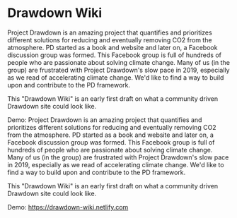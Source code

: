 # Drawdown Wiki 
Project Drawdown is an amazing project that quantifies and prioritizes different solutions for reducing and eventually removing CO2 from the atmosphere. PD started as a book and website and later on, a Facebook discussion group was formed. This Facebook group is full of hundreds of people who are passionate about solving climate change. Many of us (in the group) are frustrated with Project Drawdown's slow pace in 2019, especially as we read of accelerating climate change. We'd like to find a way to build upon and contribute to the PD framework.

This "Drawdown Wiki" is an early first draft on what a community driven Drawdown site could look like.

Demo: Project Drawdown is an amazing project that quantifies and prioritizes different solutions for reducing and eventually removing CO2 from the atmosphere. PD started as a book and website and later on, a Facebook discussion group was formed. This Facebook group is full of hundreds of people who are passionate about solving climate change. Many of us (in the group) are frustrated with Project Drawdown's slow pace in 2019, especially as we read of accelerating climate change. We'd like to find a way to build upon and contribute to the PD framework.

This "Drawdown Wiki" is an early first draft on what a community driven Drawdown site could look like.

Demo: https://drawdown-wiki.netlify.com
